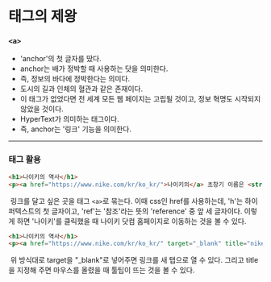 # 태그의 제왕



### `<a>`

- 'anchor'의 첫 글자를 땄다.
- anchor는 배가 정박할 때 사용하는 닷을 의미한다.
- 즉, 정보의 바다에 정박한다는 의미다.
- 도시의 길과 인체의 혈관과 같은 존재이다.
- 이 태그가 없었다면 전 세계 모든 웹 페이지는 고립될 것이고, 정보 혁명도 시작되지 않았을 것이다.
- HyperText가 의미하는 태그이다.
- 즉, anchor는 '링크' 기능을 의미한다.



---



### 태그 활용

```html
<h1>나이키의 역사</h1>
<p><a href="https://www.nike.com/kr/ko_kr/">나이키의</a> 초창기 이름은 <strong>'Blue Ribbon Sports'</strong>입니다. <u>BRS</u>는 1964년 '빌 바우먼'과 '필 나이트'에 의해 창립되었는데, 이 두 사람은 스승과 제자 사이였어요. 오리건 대학교 <u>육상 코치</u>였던 <strong>빌 바우먼</strong>이 자신의 제자인 <strong>필 나이트</strong>에게 먼저 사업을 제안했다고 합니다.</p>
```

​	링크를 달고 싶은 곳을 태그 `<a>`로 묶는다. 이때 css인 href를 사용하는데, 'h'는 하이퍼텍스트의 첫 글자이고, 'ref'는 '참조'라는 뜻의 'reference' 중 앞 세 글자이다. 이렇게 하면 '나이키'를 클릭했을 때 나이키 닷컴 홈페이지로 이동하는 것을 볼 수 있다.



```html
<h1>나이키의 역사</h1>
<p><a href="https://www.nike.com/kr/ko_kr/" target="_blank" title="nike home">나이키의</a> 초창기 이름은 <strong>'Blue Ribbon Sports'</strong>입니다. <u>BRS</u>는 1964년 '빌 바우먼'과 '필 나이트'에 의해 창립되었는데, 이 두 사람은 스승과 제자 사이였어요. 오리건 대학교 <u>육상 코치</u>였던 <strong>빌 바우먼</strong>이 자신의 제자인 <strong>필 나이트</strong>에게 먼저 사업을 제안했다고 합니다.</p>
```

​	위 방식대로 target을 "_blank"로 넣어주면 링크를 새 탭으로 열 수 있다. 그리고 title을 지정해 주면 마우스를 올렸을 때 툴팁이 뜨는 것을 볼 수 있다.